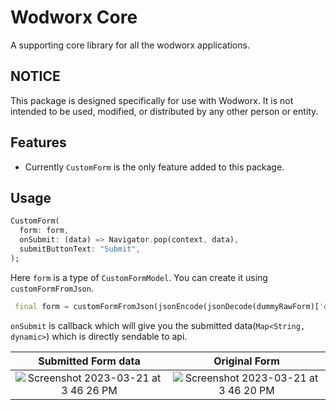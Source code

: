 # Wodworx Core

A supporting core library for all the wodworx applications.

## NOTICE

This package is designed specifically for use with Wodworx. It is not intended to be used, modified, or distributed by any other person or entity.

## Features

- Currently `CustomForm` is the only feature added to this package.

## Usage

```dart
CustomForm(
  form: form,
  onSubmit: (data) => Navigator.pop(context, data),
  submitButtonText: "Submit",
);
```

Here `form` is a type of `CustomFormModel`. You can create it using `customFormFromJson`.

```dart
 final form = customFormFromJson(jsonEncode(jsonDecode(dummyRawForm)['data']));
```

`onSubmit` is callback which will give you the submitted data(`Map<String, dynamic>`) which is directly sendable to api.

Submitted Form data             |  Original Form
:-------------------------:|:-------------------------:
![Screenshot 2023-03-21 at 3 46 26 PM](https://user-images.githubusercontent.com/90181186/226578174-f37d82fc-6f1f-4672-8d32-5ccc24ce8c5f.png)  |  ![Screenshot 2023-03-21 at 3 46 20 PM](https://user-images.githubusercontent.com/90181186/226578202-af51727b-4360-4299-b7af-5562c5fb4615.png)
